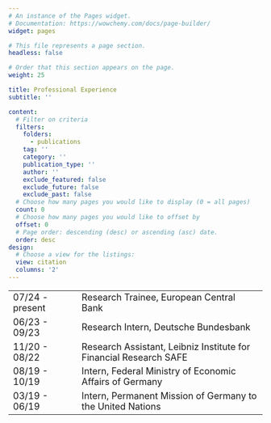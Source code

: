 ```yaml
---
# An instance of the Pages widget.
# Documentation: https://wowchemy.com/docs/page-builder/
widget: pages

# This file represents a page section.
headless: false

# Order that this section appears on the page.
weight: 25

title: Professional Experience
subtitle: ''

content:
  # Filter on criteria
  filters:
    folders:
      - publications
    tag: ''
    category: ''
    publication_type: ''
    author: ''
    exclude_featured: false
    exclude_future: false
    exclude_past: false
  # Choose how many pages you would like to display (0 = all pages)
  count: 0
  # Choose how many pages you would like to offset by
  offset: 0
  # Page order: descending (desc) or ascending (asc) date.
  order: desc
design:
  # Choose a view for the listings:
  view: citation
  columns: '2'
---
```

<style scoped>
table {
  font-size: 18px;
}
</style>
|                 	|                                                                   	|
|-------------------|-------------------------------------------------------------------	|
| 07/24 - present &emsp; 	| Research Trainee, European Central Bank                           	|
| 06/23 - 09/23   	| Research Intern, Deutsche Bundesbank                              	|
| 11/20 - 08/22   	| Research Assistant, Leibniz Institute for Financial Research SAFE 	|
| 08/19 - 10/19   	| Intern, Federal Ministry of Economic Affairs of Germany           	|
| 03/19 - 06/19   	| Intern, Permanent Mission of Germany to the United Nations        	|